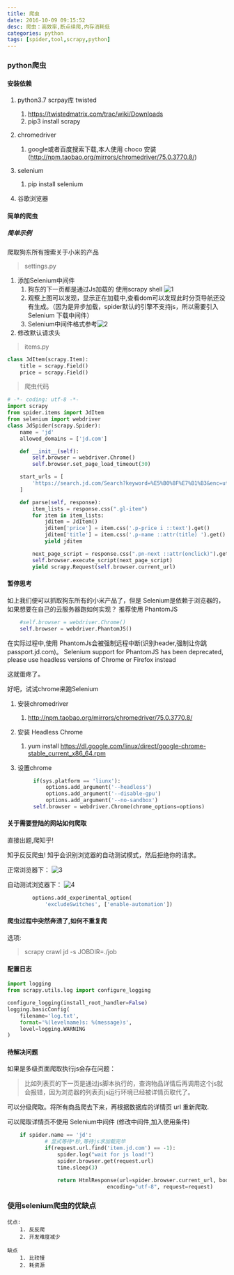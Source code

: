 ```yaml
---
title: 爬虫
date: 2016-10-09 09:15:52
desc: 爬虫：高效率,断点续爬,内存消耗低
categories: python
tags: [spider,tool,scrapy,python]
---
```

### python爬虫

#### 安装依赖

1. python3.7 scrpay库 twisted
    1. https://twistedmatrix.com/trac/wiki/Downloads
    1. pip3 install scrapy
2. chromedriver
   1. google或者百度搜索下载,本人使用 choco 安装 (http://npm.taobao.org/mirrors/chromedriver/75.0.3770.8/)
3. selenium
   1. pip install selenium

4. 谷歌浏览器

#### 简单的爬虫

##### 简单示例

爬取狗东所有搜索关于小米的产品

> settings.py

1. 添加Selenium中间件
    1. 狗东的下一页都是通过Js加载的 使用scrapy shell ![1](/1.png)
    1. 观察上图可以发现，显示正在加载中,查看dom可以发现此时分页导航还没有生成。（因为是异步加载，spider默认的引擎不支持js，所以需要引入 Selenium 下载中间件）
    1. Selenium中间件格式参考![2](/2.png)
2. 修改默认请求头

> items.py

``` python 
class JdItem(scrapy.Item):
    title = scrapy.Field()
    price = scrapy.Field()
```

>爬虫代码

```python
# -*- coding: utf-8 -*-
import scrapy
from spider.items import JdItem
from selenium import webdriver
class JdSpider(scrapy.Spider):
    name = 'jd'
    allowed_domains = ['jd.com']

    def __init__(self):
        self.browser = webdriver.Chrome()
        self.browser.set_page_load_timeout(30)

    start_urls = [
        'https://search.jd.com/Search?keyword=%E5%B0%8F%E7%B1%B3&enc=utf-8'
    ]

    def parse(self, response):
        item_lists = response.css(".gl-item")
        for item in item_lists:
            jditem = JdItem()
            jditem['price'] = item.css('.p-price i ::text').get()
            jditem['title'] = item.css('.p-name ::attr(title) ').get()
            yield jditem

        next_page_script = response.css(".pn-next ::attr(onclick)").get()
        self.browser.execute_script(next_page_script)
        yield scrapy.Request(self.browser.current_url)
```

#### 暂停思考

如上我们便可以抓取狗东所有的小米产品了，但是 Selenium是依赖于浏览器的，如果想要在自己的云服务器跑如何实现？
推荐使用 PhantomJS

```python
    #self.browser = webdriver.Chrome()
    self.browser = webdriver.PhantomJS()
```

在实际过程中,使用 PhantomJs会被强制远程中断(识别header,强制让你跳 passport.jd.com)。
Selenium support for PhantomJS has been deprecated, please use headless versions of Chrome or Firefox instead

这就蛋疼了。

好吧，试试chrome来跑Selenium

1. 安装chromedriver
    1. http://npm.taobao.org/mirrors/chromedriver/75.0.3770.8/
2. 安装 Headless Chrome
    1. yum install https://dl.google.com/linux/direct/google-chrome-stable_current_x86_64.rpm

3. 设置chrome
   ```python
        if(sys.platform == 'liunx'):
            options.add_argument('--headless')
            options.add_argument('--disable-gpu')
            options.add_argument('--no-sandbox')
        self.browser = webdriver.Chrome(chrome_options=options)
   ```



#### 关于需要登陆的网站如何爬取

直接出题,爬知乎!

知乎反反爬虫!
知乎会识别浏览器的自动测试模式，然后拒绝你的请求。

正常浏览器下：
![3](/3.png)

自动测试浏览器下：
![4](/4.png)

```python
        options.add_experimental_option(
            'excludeSwitches', ['enable-automation'])
```

#### 爬虫过程中突然奔溃了,如何不重复爬

选项: 

> scrapy crawl jd -s JOBDIR=./job

#### 配置日志

```python
import logging
from scrapy.utils.log import configure_logging

configure_logging(install_root_handler=False)
logging.basicConfig(
    filename='log.txt',
    format='%(levelname)s: %(message)s',
    level=logging.WARNING
)
```

#### 待解决问题

如果是多级页面爬取执行js会存在问题：

>比如列表页的下一页是通过js脚本执行的，查询物品详情后再调用这个js就会报错，因为浏览器的列表页js运行环境已经被详情页取代了。

可以分级爬取。将所有商品爬去下来，再根据数据库的详情页 url 重新爬取.

可以爬取详情页不使用 Selenium中间件 (修改中间件,加入使用条件)

```python
    if spider.name == 'jd':
            # 显式等待*秒,等待js求加载完毕
            if(request.url.find('item.jd.com') == -1):
                spider.log("wait for js load!")
                spider.browser.get(request.url)
                time.sleep(3)

                return HtmlResponse(url=spider.browser.current_url, body=spider.browser.page_source,
                                encoding="utf-8", request=request)
```

### 使用selenium爬虫的优缺点

    优点:
        1. 反反爬
        2. 开发难度减少
   
    缺点
        1. 比较慢
        2. 耗资源